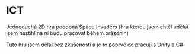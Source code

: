 # ICT
 Jednoduchá 2D hra podobná Space Invaders (hru kterou jsem chtěl udělat jsem nestihl na ní budu pracovat během prázdnin) 
 
 Tuto hru jsem dělal bez zkušeností a je to poprvé co pracuji s Unity a C#
 

 
